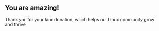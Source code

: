 ## You are amazing!

Thank you for your kind donation, which helps our Linux community grow and thrive.
